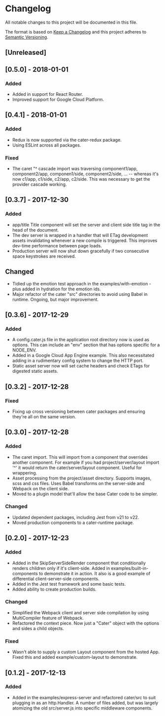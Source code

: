 # Changelog

All notable changes to this project will be documented in this file.

The format is based on [Keep a Changelog](http://keepachangelog.com/en/1.0.0/)
and this project adheres to [Semantic Versioning](http://semver.org/spec/v2.0.0.html).

## [Unreleased]

## [0.5.0] - 2018-01-01

### Added

* Added in support for React Router.
* Improved support for Google Cloud Platform.

## [0.4.1] - 2018-01-01

### Added

* Redux is now supported via the cater-redux package.
* Using ESLint across all packages.

### Fixed

* The caret "^ cascade import was traversing component1/app, component2/app, componen1/side, component2/side, ... -- whereas it's now c1/app, c1/side, c2/app, c2/side. This was necessary to get the provider cascade working.

## [0.3.7] - 2017-12-30

### Added

* app/title Title component will set the server and client side title tag in the head of the document.
* The dev server is wrapped in a handler that will ETag development assets invalidating whenever a new compile is triggered. This improves dev-time performance between page loads.
* Production server will now shut down gracefully if two consecutive space keystrokes are received.

## Changed

* Tidied up the emotion test approach in the examples/with-emotion - plus added in hydration for the emotion ids.
* Major refactor of the cater "src" directories to avoid using Babel in runtime. Ongoing, but major improvement.

## [0.3.6] - 2017-12-29

### Added

* A config.cater.js file in the application root directory now is used as options. This can include an "env" section that has options specific for a NODE_ENV.
* Added in a Google Cloud App Engine example. This also necessitated adding in a rudimentary config system to change the HTTP port.
* Static asset server now will set cache headers and check ETags for digested static assets.

## [0.3.2] - 2017-12-28

### Fixed

* Fixing up cross versioning between cater packages and ensuring they're all on the same version.

## [0.3.0] - 2017-12-28

### Added

* The caret import. This will import from a component that overrides another component. For example if you had project/server/layout import '^' it would return the cater/server/layout component. Useful for wrappering.
* Asset processing from the project/asset directory. Supports images, scss and css files. Uses Babel transforms on the server-side and Webpack on the client side.
* Moved to a plugin model that'll allow the base Cater code to be simpler.

### Changed

* Updated dependent packages, including Jest from v21 to v22.
* Moved production components to a cater-runtime package.

## [0.2.0] - 2017-12-23

### Added

* Added in the SkipServerSideRender component that conditionally renders children only if it's client-side. Added in examples/built-in-components to demonstrate it in action. It also is a good example of differential client-server-side components.
* Added in the Jest test framework and some basic tests.
* Added ability to create production builds.

### Changed

* Simplified the Webpack client and server side compilation by using MultiCompiler feature of Webpack.
* Refactored the context piece. Now just a "Cater" object with the options and sides a child objects.

### Fixed

* Wasn't able to supply a custom Layout component from the hosted App. Fixed this and added example/custom-layout to demonstrate.

## [0.1.2] - 2017-12-13

### Added

* Added in the examples/express-server and refactored cater/src to suit plugging in as an http.Handler. A number of files added, but was largely atomizing the old src/server.js into specific middleware components.
